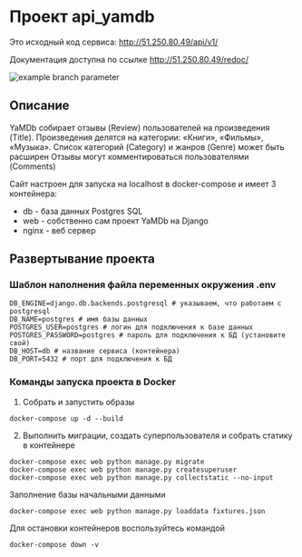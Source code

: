 # Проект api_yamdb

Это исходный код сервиса: http://51.250.80.49/api/v1/

Документация доступна по ссылке http://51.250.80.49/redoc/

![example branch parameter](https://github.com/dmorozov-box/yamdb_final/actions/workflows/yamdb_workflow.yml/badge.svg?event=push)

## Описание

YaMDb собирает отзывы (Review) пользователей на произведения (Title).
Произведения делятся на категории: «Книги», «Фильмы», «Музыка».
Список категорий (Category) и жанров (Genre) может быть расширен
Отзывы могут комментироваться пользователями (Comments) 

Сайт настроен для запуска на localhost в docker-compose и имеет 3 контейнера: 
- db - база данных Postgres SQL
- web - собственно сам проект YaMDb на Django
- nginx - веб сервер

## Развертывание проекта

### Шаблон наполнения файла переменных окружения .env
```
DB_ENGINE=django.db.backends.postgresql # указываем, что работаем с postgresql
DB_NAME=postgres # имя базы данных
POSTGRES_USER=postgres # логин для подключения к базе данных
POSTGRES_PASSWORD=postgres # пароль для подключения к БД (установите свой)
DB_HOST=db # название сервиса (контейнера)
DB_PORT=5432 # порт для подключения к БД 
```

### Команды запуска проекта в Docker

1. Собрать и запустить образы
```
docker-compose up -d --build
```
2. Выполнить миграции, создать суперпользователя и собрать статику в контейнере
```
docker-compose exec web python manage.py migrate
docker-compose exec web python manage.py createsuperuser
docker-compose exec web python manage.py collectstatic --no-input
```
Заполнение базы начальными данными
```
docker-compose exec web python manage.py loaddata fixtures.json
```
Для остановки контейнеров воспользуйтесь командой
```
docker-compose down -v
```
